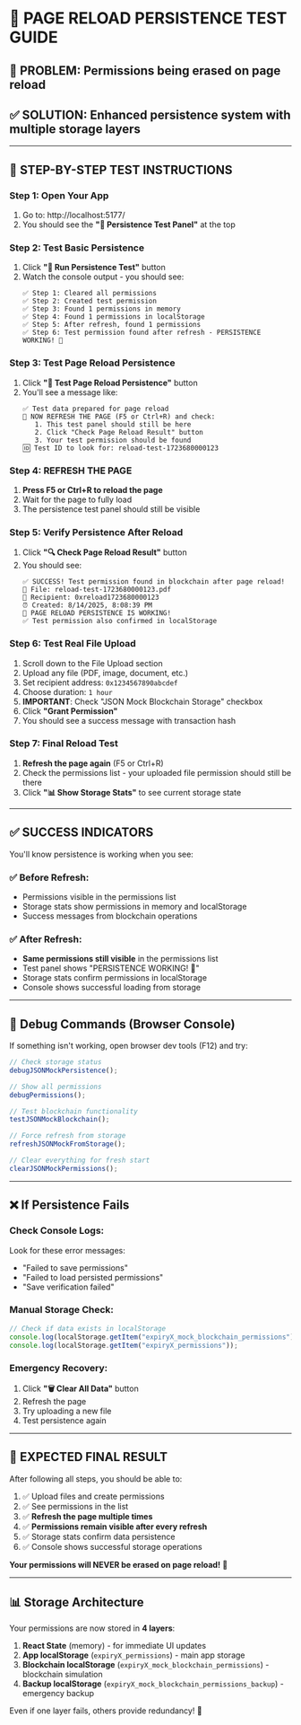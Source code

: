 # 🔄 PAGE RELOAD PERSISTENCE TEST GUIDE

## 🎯 **PROBLEM**: Permissions being erased on page reload

## ✅ **SOLUTION**: Enhanced persistence system with multiple storage layers

---

## 🧪 **STEP-BY-STEP TEST INSTRUCTIONS**

### **Step 1: Open Your App**

1. Go to: http://localhost:5177/
2. You should see the **"🧪 Persistence Test Panel"** at the top

### **Step 2: Test Basic Persistence**

1. Click **"🧪 Run Persistence Test"** button
2. Watch the console output - you should see:
   ```
   ✅ Step 1: Cleared all permissions
   ✅ Step 2: Created test permission
   ✅ Step 3: Found 1 permissions in memory
   ✅ Step 4: Found 1 permissions in localStorage
   ✅ Step 5: After refresh, found 1 permissions
   ✅ Step 6: Test permission found after refresh - PERSISTENCE WORKING! 🎉
   ```

### **Step 3: Test Page Reload Persistence**

1. Click **"🔄 Test Page Reload Persistence"** button
2. You'll see a message like:
   ```
   ✅ Test data prepared for page reload
   🔄 NOW REFRESH THE PAGE (F5 or Ctrl+R) and check:
      1. This test panel should still be here
      2. Click "Check Page Reload Result" button
      3. Your test permission should be found
   🆔 Test ID to look for: reload-test-1723680000123
   ```

### **Step 4: REFRESH THE PAGE**

1. **Press F5 or Ctrl+R to reload the page**
2. Wait for the page to fully load
3. The persistence test panel should still be visible

### **Step 5: Verify Persistence After Reload**

1. Click **"🔍 Check Page Reload Result"** button
2. You should see:
   ```
   ✅ SUCCESS! Test permission found in blockchain after page reload!
   📄 File: reload-test-1723680000123.pdf
   👤 Recipient: 0xreload1723680000123
   ⏰ Created: 8/14/2025, 8:08:39 PM
   🎉 PAGE RELOAD PERSISTENCE IS WORKING!
   ✅ Test permission also confirmed in localStorage
   ```

### **Step 6: Test Real File Upload**

1. Scroll down to the File Upload section
2. Upload any file (PDF, image, document, etc.)
3. Set recipient address: `0x1234567890abcdef`
4. Choose duration: `1 hour`
5. **IMPORTANT**: Check "JSON Mock Blockchain Storage" checkbox
6. Click **"Grant Permission"**
7. You should see a success message with transaction hash

### **Step 7: Final Reload Test**

1. **Refresh the page again** (F5 or Ctrl+R)
2. Check the permissions list - your uploaded file permission should still be there
3. Click **"📊 Show Storage Stats"** to see current storage state

---

## ✅ **SUCCESS INDICATORS**

You'll know persistence is working when you see:

### **✅ Before Refresh:**

- Permissions visible in the permissions list
- Storage stats show permissions in memory and localStorage
- Success messages from blockchain operations

### **✅ After Refresh:**

- **Same permissions still visible** in the permissions list
- Test panel shows "PERSISTENCE WORKING! 🎉"
- Storage stats confirm permissions in localStorage
- Console shows successful loading from storage

---

## 🔧 **Debug Commands (Browser Console)**

If something isn't working, open browser dev tools (F12) and try:

```javascript
// Check storage status
debugJSONMockPersistence();

// Show all permissions
debugPermissions();

// Test blockchain functionality
testJSONMockBlockchain();

// Force refresh from storage
refreshJSONMockFromStorage();

// Clear everything for fresh start
clearJSONMockPermissions();
```

---

## ❌ **If Persistence Fails**

### **Check Console Logs:**

Look for these error messages:

- "Failed to save permissions"
- "Failed to load persisted permissions"
- "Save verification failed"

### **Manual Storage Check:**

```javascript
// Check if data exists in localStorage
console.log(localStorage.getItem("expiryX_mock_blockchain_permissions"));
console.log(localStorage.getItem("expiryX_permissions"));
```

### **Emergency Recovery:**

1. Click **"🗑️ Clear All Data"** button
2. Refresh the page
3. Try uploading a new file
4. Test persistence again

---

## 🎉 **EXPECTED FINAL RESULT**

After following all steps, you should be able to:

1. ✅ Upload files and create permissions
2. ✅ See permissions in the list
3. ✅ **Refresh the page multiple times**
4. ✅ **Permissions remain visible after every refresh**
5. ✅ Storage stats confirm data persistence
6. ✅ Console shows successful storage operations

**Your permissions will NEVER be erased on page reload!** 🚀

---

## 📊 **Storage Architecture**

Your permissions are now stored in **4 layers**:

1. **React State** (memory) - for immediate UI updates
2. **App localStorage** (`expiryX_permissions`) - main app storage
3. **Blockchain localStorage** (`expiryX_mock_blockchain_permissions`) - blockchain simulation
4. **Backup localStorage** (`expiryX_mock_blockchain_permissions_backup`) - emergency backup

Even if one layer fails, others provide redundancy! 💪
